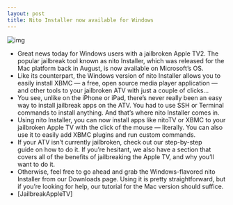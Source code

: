 ```yaml
---
layout: post
title: Nito Installer now available for Windows
---
```

![img](http://media.idownloadblog.com/wp-content/uploads/2012/12/windows-nito-installer.jpg)
* Great news today for Windows users with a jailbroken Apple TV2. The popular jailbreak tool known as nito Installer, which was released for the Mac platform back in August, is now available on Microsoft’s OS.
* Like its counterpart, the Windows version of nito Installer allows you to easily install XBMC — a free, open source media player application — and other tools to your jailbroken ATV with just a couple of clicks…
* You see, unlike on the iPhone or iPad, there’s never really been an easy way to install jailbreak apps on the ATV. You had to use SSH or Terminal commands to install anything. And that’s where nito Installer comes in.
* Using nito Installer, you can now install apps like nitoTV or XBMC to your jailbroken Apple TV with the click of the mouse — literally. You can also use it to easily add XBMC plugins and run custom commands.
* If your ATV isn’t currently jailbroken, check out our step-by-step guide on how to do it. If you’re hesitant, we also have a section that covers all of the benefits of jailbreaking the Apple TV, and why you’ll want to do it.
* Otherwise, feel free to go ahead and grab the Windows-flavored nito Installer from our Downloads page. Using it is pretty straightforward, but if you’re looking for help, our tutorial for the Mac version should suffice.
* [JailbreakAppleTV]

